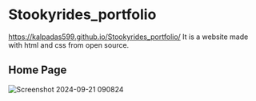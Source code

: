 # Stookyrides_portfolio
 https://kalpadas599.github.io/Stookyrides_portfolio/ 
It is a website made with html and css from open source. 

## Home Page
![Screenshot 2024-09-21 090824](https://github.com/user-attachments/assets/f4418ea0-f634-47e7-988d-6daff3979362)
